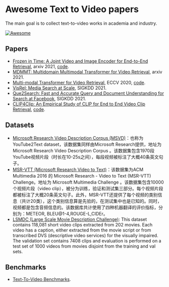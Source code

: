 # Awesome Text to Video papers

The main goal is to collect text-to-video works in academia and industry.

[![Awesome](https://awesome.re/badge.svg)](https://awesome.re)

## Papers

- [Frozen in Time: A Joint Video and Image Encoder for End-to-End Retrieval](https://arxiv.org/abs/2104.00650), arxiv 2021, [code](https://github.com/m-bain/frozen-in-time).
- [MDMMT: Multidomain Multimodal Transformer for Video Retrieval](https://arxiv.org/abs/2103.10699), arxiv 2021.
- [Multi-modal Transformer for Video Retrieval](https://hal.inria.fr/hal-02903209/document), ECCV 2020, [code](https://github.com/gabeur/mmt).
- [VisRel: Media Search at Scale](https://research.fb.com/wp-content/uploads/2021/08/VisRel-Media-Search-at-Scale.pdf), SIGKDD 2021.
- [Que2Search: Fast and Accurate Query and Document Understanding for Search at Facebook](https://research.fb.com/wp-content/uploads/2021/08/Que2Search-Fast-and-Accurate-Query-and-Document-Understanding-for-Search-at-Facebook.pdf), SIGKDD 2021.
- [CLIP4Clip: An Empirical Study of CLIP for End to End Video Clip Retrieval](https://arxiv.org/abs/2104.08860), [code](https://github.com/ArrowLuo/CLIP4Clip).

## Datasets

- [Microsoft Research Video Description Corpus (MSVD)](https://paperswithcode.com/dataset/msvd)：也称为YouTube2Text dataset，该数据集同样由Microsoft Research提供，地址为 Microsoft Research Video Description Corpus 。该数据集包含1970段YouTube视频片段（时长在10-25s之间），每段视频被标注了大概40条英文句子。
- [MSR-VTT (Microsoft Research Video to Text)](https://paperswithcode.com/dataset/msr-vtt)：该数据集为ACM Multimedia 2016 的 Microsoft Research - Video to Text (MSR-VTT) Challenge。地址为 Microsoft Multimedia Challenge 。该数据集包含10000个视频片段（video clip），被分为训练，验证和测试集三部分。每个视频片段都被标注了大概20条英文句子。此外，MSR-VTT还提供了每个视频的类别信息（共计20类），这个类别信息算是先验的，在测试集中也是已知的。同时，视频都是包含音频信息的。该数据库共计使用了四种机器翻译的评价指标，分别为：METEOR, BLEU@1-4,ROUGE-L,CIDEr。
- [LSMDC (Large Scale Movie Description Challenge)](https://paperswithcode.com/dataset/lsmdc): This dataset contains 118,081 short video clips extracted from 202 movies. Each video has a caption, either extracted from the movie script or from transcribed DVS (descriptive video services) for the visually impaired. The validation set contains 7408 clips and evaluation is performed on a test set of 1000 videos from movies disjoint from the training and val sets.


## Benchmarks

- [Text-To-Video Benchmarks](https://paperswithcode.com/task/video-retrieval).
